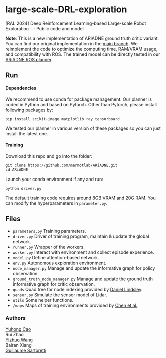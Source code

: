 # large-scale-DRL-exploration
[RAL 2024] Deep Reinforcement Learning-based Large-scale Robot Exploration - - Public code and model

**Note**: This is a new implementation of ARiADNE ground truth critic variant. 
You can find our original implementation in the [main branch](https://github.com/marmotlab/large-scale-DRL-exploration/tree/main).
We reimplement the code to optimize the computing time, RAM/VRAM usage, and compatibility with ROS. 
The trained model can be directly tested in our [ARiADNE ROS planner](https://github.com/marmotlab/ARiADNE-ROS-Planner).

## Run

#### Dependencies
We recommend to use conda for package management. 
Our planner is coded in Python and based on Pytorch. 
Other than Pytorch, please install following packages by:
```
pip install scikit-image matplotlib ray tensorboard
```
We tested our planner in various version of these packages so you can just install the latest one.

#### Training
Download this repo and go into the folder:
```
git clone https://github.com/marmotlab/ARiADNE.git
cd ARiADNE
```
Launch your conda environment if any and run:

```python driver.py```

The default training code requires around 8GB VRAM and 20G RAM. 
You can modify the hyperparameters in `parameter.py`.


## Files
* `parameters.py` Training parameters.
* `driver.py` Driver of training program, maintain & update the global network.
* `runner.py` Wrapper of the workers.
* `worker.py` Interact with environment and collect episode experience.
* `model.py` Define attention-based network.
* `env.py` Autonomous exploration environment.
* `node_manager.py` Manage and update the informative graph for policy observation.
* `ground_truth_node_manager.py` Manage and update the ground truth informative graph for critic observation.
* `quads` Quad tree for node indexing provided by [Daniel Lindsley](https://github.com/toastdriven).
* `sensor.py` Simulate the sensor model of Lidar.
* `utils` Some helper functions.
* `/maps` Maps of training environments provided by <a href="https://github.com/RobustFieldAutonomyLab/DRL_robot_exploration">Chen et al.</a>.


### Authors
[Yuhong Cao](https://github.com/caoyuhong001)\
Rui Zhao\
[Yizhuo Wang](https://github.com/wyzh98)\
Bairan Xiang\
[Guillaume Sartoretti](https://github.com/gsartoretti)
